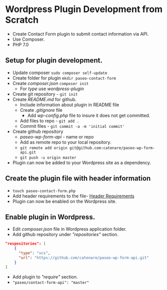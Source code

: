 # Wordpress Plugin Development from Scratch
* Create Contact Form plugin to submit contact information via API.
* Use Composer.
* PHP 7.0
## Setup for plugin development.
* Update composer `sudo composer self-update`
* Create folder for plugin `mkdir paseo-contact-form`
* Create *composer.json* `composer init`
    * For *type* use *wordpress-plugin*
* Create git repository - `git init`
* Create *README.md* for github.
    * Include information about plugin in README file
    * Create *.gitignore* file
        * Add *wp-config.php* file to insure it does not get committed.
    * Add files to repo - `git add .`
    * Commit files - `git commit -a -m 'initial commit'`
* Create github repository
    * *paseo-wp-form-api* - name or repo
    * Add as remote repo to your local repository.
    * `git remote add origin git@github.com:catenare/paseo-wp-form-api.git`
    * `git push -u origin master`
* Plugin can now be added to your Wordpress site as a dependency.

## Create the plugin file with header information
* `touch paseo-contact-form.php`
* Add header requirements to the file-  [Header Requirements](https://developer.wordpress.org/plugins/the-basics/header-requirements/)
* Plugin can now be enabled on the Wordpress site.

## Enable plugin in Wordpress.
* Edit *composer.json* file in Wordpress application folder.
* Add github repository under *"repositories"* section.
```json
"respositories": [
    {
      "type": "vcs",
      "url": "https://github.com/catenare/paseo-wp-form-api.git"
    }
]
```
* Add plugin to *"require"* section.
* `"paseo/contact-form-api": "master"`




